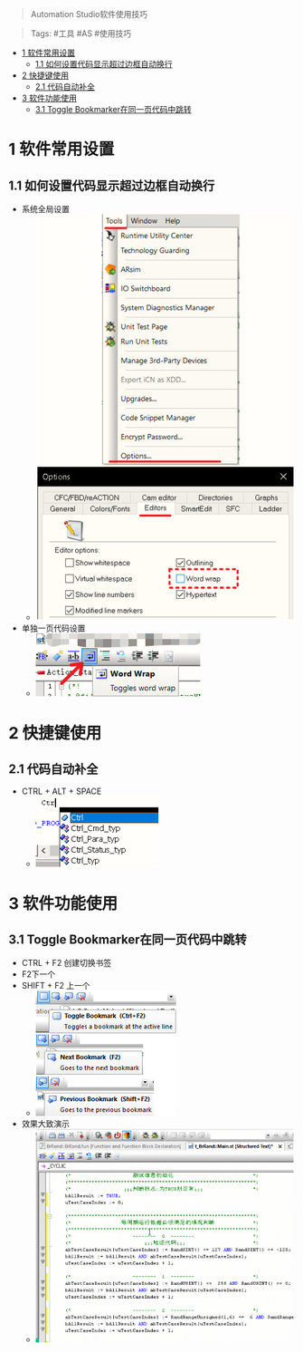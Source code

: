 > Automation Studio软件使用技巧

> Tags: #工具 #AS #使用技巧

- [1 软件常用设置](#1%20%E8%BD%AF%E4%BB%B6%E5%B8%B8%E7%94%A8%E8%AE%BE%E7%BD%AE)
	- [1.1 如何设置代码显示超过边框自动换行](#1.1%20%E5%A6%82%E4%BD%95%E8%AE%BE%E7%BD%AE%E4%BB%A3%E7%A0%81%E6%98%BE%E7%A4%BA%E8%B6%85%E8%BF%87%E8%BE%B9%E6%A1%86%E8%87%AA%E5%8A%A8%E6%8D%A2%E8%A1%8C)
- [2 快捷键使用](#2%20%E5%BF%AB%E6%8D%B7%E9%94%AE%E4%BD%BF%E7%94%A8)
	- [2.1 代码自动补全](#2.1%20%E4%BB%A3%E7%A0%81%E8%87%AA%E5%8A%A8%E8%A1%A5%E5%85%A8)
- [3 软件功能使用](#3%20%E8%BD%AF%E4%BB%B6%E5%8A%9F%E8%83%BD%E4%BD%BF%E7%94%A8)
	- [3.1 Toggle Bookmarker在同一页代码中跳转](#3.1%20Toggle%20Bookmarker%E5%9C%A8%E5%90%8C%E4%B8%80%E9%A1%B5%E4%BB%A3%E7%A0%81%E4%B8%AD%E8%B7%B3%E8%BD%AC)

# 1 软件常用设置

## 1.1 如何设置代码显示超过边框自动换行

- 系统全局设置
    - ![Img](FILES/079AutomationStudio软件使用技巧/img-20220524153806.png)
- 单独一页代码设置
    - ![Img](FILES/079AutomationStudio软件使用技巧/img-20220524154447.png)

# 2 快捷键使用

## 2.1 代码自动补全

- CTRL + ALT + SPACE
    - ![Img](FILES/079AutomationStudio软件使用技巧/img-20220524154800.png)

# 3 软件功能使用

## 3.1 Toggle Bookmarker在同一页代码中跳转

- CTRL + F2 创建切换书签
- F2下一个
- SHIFT + F2 上一个
    - ![](FILES/079AutomationStudio软件使用技巧/image-20221130022442245.png)
- 效果大致演示
    - ![](FILES/079AutomationStudio软件使用技巧/ToggleBookmarker.gif)
